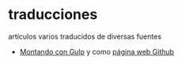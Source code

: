 # traducciones
artículos varios traducidos de diversas fuentes

* [Montando con Gulp](https://github.com/agamomo/traducciones/blob/master/montaje-con-gulp.md) y como [página web Github](http://agamomo.github.io/traducciones) 
